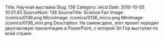 Title: Научная выставка 
Slug: 136 
Category: xkcd 
Date: 2010-10-05 10:01:45 
SourceNum: 136 
SourceTitle: Science Fair 
Image: /comics/0136.png 
MicroImage: /comics/0136_micro.png 
MiniImage: /comics/0136_mini.png 
Description: На самом деле, этот проект породил двухчасовую презентацию в PowerPoint, с которой Эл Гор выступал по всей стране. 

